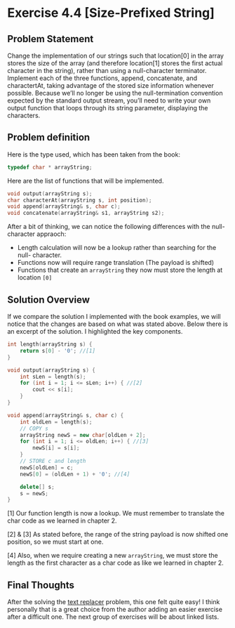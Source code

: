# Exercise 4.4 [Size-Prefixed String] <!-- TODO Add Name-->

## Problem Statement

Change the implementation of our strings such that location[0] in the array
stores the size of the array (and therefore location[1] stores the first actual
character in the string), rather than using a null-character terminator.
Implement each of the three functions, append, concatenate, and charactertAt,
taking advantage of the stored size information whenever possible. Because
we’ll no longer be using the null-termination convention expected by the
standard output stream, you’ll need to write your own output function that
loops through its string parameter, displaying the characters.

## Problem definition

Here is the type used, which has been taken from the book:

```cpp
typedef char * arrayString;
```

Here are the list of functions that will be implemented.

```cpp
void output(arrayString s);
char characterAt(arrayString s, int position);
void append(arrayString& s, char c);
void concatenate(arrayString& s1, arrayString s2);
```

After a bit of thinking, we can notice the following differences with the null-
character appraoch:

* Length calculation will now be a lookup rather than searching for the null-
character.
* Functions now will require range translation (The payload is shifted)
* Functions that create an `arrayString` they now must store the length at
location `[0]`

## Solution Overview

If we compare the solution I implemented with the book examples, we will notice
that the changes are based on what was stated above. Below there is an excerpt
of the solution. I highlighted the key components.

```cpp
int length(arrayString s) {
    return s[0] - '0'; //[1]
}

void output(arrayString s) {
    int sLen = length(s);
    for (int i = 1; i <= sLen; i++) { //[2]
        cout << s[i];
    }
}

void append(arrayString& s, char c) {
    int oldLen = length(s);   
    // COPY s
    arrayString newS = new char[oldLen + 2];
    for (int i = 1; i <= oldLen; i++) { //[3]
        newS[i] = s[i];
    }    
    // STORE c and length
    newS[oldLen] = c;
    newS[0] = (oldLen + 1) + '0'; //[4]

    delete[] s;
    s = newS;
}
```

[1] Our function length is now a lookup. We must remember to translate the char
code as we learned in chapter 2.

[2] & [3] As stated before, the range of the string payload is now shifted one
position, so we must start at one.

[4] Also, when we require creating a new `arrayString`, we must store the
length as the first character as a char code as like we learned in chapter 2.

## Final Thoughts

After the solving the [text replacer][4-3] problem, this one felt quite easy! I
think personally that is a great choice from the author adding an easier
exercise after a difficult one. The next group of exercises will be about linked
lists.

<!--Links -->
[4-3]:(https://github.com/SanzCeb/think-like-a-programmer/tree/main/exercises/chapter04/4-3)